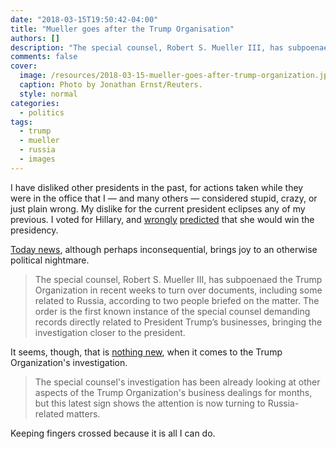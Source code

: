 ```yaml
---
date: "2018-03-15T19:50:42-04:00"
title: "Mueller goes after the Trump Organisation"
authors: []
description: "The special counsel, Robert S. Mueller III, has subpoenaed the Trump Organization in recent weeks to turn over documents, including some related to Russia."
comments: false
cover:
  image: /resources/2018-03-15-mueller-goes-after-trump-organization.jpg
  caption: Photo by Jonathan Ernst/Reuters. 
  style: normal
categories:
  - politics
tags:
  - trump
  - mueller
  - russia
  - images
---
```

I have disliked other presidents in the past, for actions taken while they were in the office that I — and many others — considered stupid, crazy, or just plain wrong. My dislike for the current president eclipses any of my previous. I voted for Hillary, and [wrongly](/2016/11/09/i-was-wrong/) [predicted](/2015/10/05/prediction/) that she would win the presidency.

[Today news](https://www.nytimes.com/2018/03/15/us/politics/trump-organization-subpoena-mueller-russia.html?smid=tw-nytimes&smtyp=cur), although perhaps inconsequential, brings joy to an otherwise political nightmare.

> The special counsel, Robert S. Mueller III, has subpoenaed the Trump Organization in recent weeks to turn over documents, including some related to Russia, according to two people briefed on the matter. The order is the first known instance of the special counsel demanding records directly related to President Trump’s businesses, bringing the investigation closer to the president.

It seems, though, that is [nothing new](http://abcnews.go.com/Politics/trump-organization-subpoenaed-russia-related-documents/story?id=53774529), when it comes to the Trump Organization's investigation.

> The special counsel's investigation has been already looking at other aspects of the Trump Organization's business dealings for months, but this latest sign shows the attention is now turning to Russia-related matters.

Keeping fingers crossed because it is all I can do.

